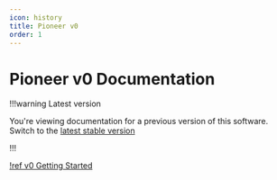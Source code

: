```yaml
---
icon: history
title: Pioneer v0
order: 1
---
```


# Pioneer v0 Documentation

!!!warning Latest version

You're viewing documentation for a previous version of this software. Switch to the [latest stable version](/)

!!!

[!ref v0 Getting Started](./guides/getting-started/setup.md)

